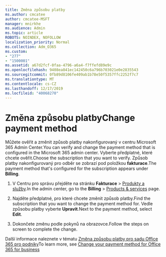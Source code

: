 ```yaml
---
title: Změna způsobu platby
ms.author: cmcatee
author: cmcatee-MSFT
manager: mnirkhe
ms.audience: Admin
ms.topic: article
ROBOTS: NOINDEX, NOFOLLOW
localization_priority: Normal
ms.collection: Adm_O365
ms.custom:
- "277"
- "1500001"
ms.assetid: a67d2fcf-0faa-4796-a6a4-f7ffefd89e9c
ms.openlocfilehash: 9408ea841ec142450c6a796b703021e0e2835543
ms.sourcegitcommit: 0fb89d8106fe409ab1b78e50f5357ffc2252f7c7
ms.translationtype: MT
ms.contentlocale: cs-CZ
ms.lasthandoff: 12/17/2019
ms.locfileid: "40068270"
---
```

# <a name="change-payment-method"></a><span data-ttu-id="29ac0-102">Změna způsobu platby</span><span class="sxs-lookup"><span data-stu-id="29ac0-102">Change payment method</span></span>

<span data-ttu-id="29ac0-103">Můžete ověřit a změnit způsob platby nakonfigurovaný v centru Microsoft 365 Admin Center.</span><span class="sxs-lookup"><span data-stu-id="29ac0-103">You can verify and change the payment method that is configured in the Microsoft 365 admin center.</span></span> <span data-ttu-id="29ac0-104">Vyberte předplatné, které chcete ověřit.</span><span class="sxs-lookup"><span data-stu-id="29ac0-104">Choose the subscription that you want to verify.</span></span> <span data-ttu-id="29ac0-105">Způsob platby nakonfigurovaný pro odběr se zobrazí pod položkou **fakturace**.</span><span class="sxs-lookup"><span data-stu-id="29ac0-105">The payment method that's configured for the subscription appears under **Billing**.</span></span>
  
1. <span data-ttu-id="29ac0-106">V Centru pro správu přejděte na stránku **Fakturace** \> [Produkty a služby](https://go.microsoft.com/fwlink/p/?linkid=842054).</span><span class="sxs-lookup"><span data-stu-id="29ac0-106">In the admin center, go to the **Billing** \> [Products & services](https://go.microsoft.com/fwlink/p/?linkid=842054) page.</span></span>

2. <span data-ttu-id="29ac0-107">Najděte předplatné, pro které chcete změnit způsob platby.</span><span class="sxs-lookup"><span data-stu-id="29ac0-107">Find the subscription that you want to change the payment method for.</span></span> <span data-ttu-id="29ac0-108">Vedle způsobu platby vyberte **Upravit**.</span><span class="sxs-lookup"><span data-stu-id="29ac0-108">Next to the payment method, select **Edit**.</span></span>

3. <span data-ttu-id="29ac0-109">Dokončete změnu podle pokynů na obrazovce.</span><span class="sxs-lookup"><span data-stu-id="29ac0-109">Follow the steps on screen to complete the change.</span></span>

<span data-ttu-id="29ac0-110">Další informace naleznete v tématu [Změna způsobu platby pro sadu Office 365 pro podniky](https://docs.microsoft.com/office365/admin/subscriptions-and-billing/change-payment-method)</span><span class="sxs-lookup"><span data-stu-id="29ac0-110">To learn more, see  [Change your payment method for Office 365 for business](https://docs.microsoft.com/office365/admin/subscriptions-and-billing/change-payment-method)</span></span>